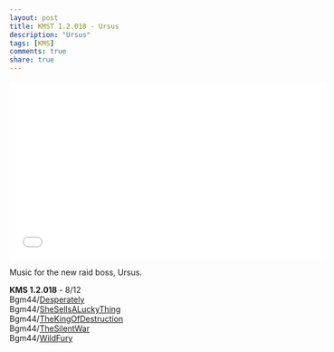 ```yaml
---
layout: post
title: KMST 1.2.018 - Ursus
description: "Ursus"
tags: [KMS]
comments: true
share: true
---
```


<iframe width="560" height="315" src="//www.youtube.com/embed/videoseries?list=PLARr36qkoiWajrZVLAOzTMIieZ5moGRB-" frameborder="0" allowfullscreen></iframe>

Music for the new raid boss, Ursus.

<b>KMS 1.2.018</b> - 8/12  
Bgm44/<a href="http://youtu.be/vZybFbSlUgc">Desperately</a>  
Bgm44/<a href="http://youtu.be/60pIpRzbMBg">SheSellsALuckyThing</a>  
Bgm44/<a href="http://youtu.be/23CSJNc0Vd8">TheKingOfDestruction</a>  
Bgm44/<a href="http://youtu.be/AC6D15z_1pU">TheSilentWar</a>  
Bgm44/<a href="http://youtu.be/f9gy70JX_8c">WildFury</a>
